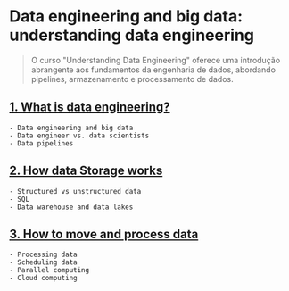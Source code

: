 # Data engineering and big data: understanding data engineering

> O curso "Understanding Data Engineering" oferece uma introdução abrangente aos fundamentos da engenharia de dados, abordando pipelines, armazenamento e processamento de dados.

## [1. What is data engineering?](https://github.com/elvinmatheus/Engenharia-De-Dados/tree/main/Cursos/Data%20Engineer%20with%20Python%20-%20Data%20Camp/1.%20Understanding%20Data%20Engineering/1.%20What%20is%20data%20engineering%3F)
	- Data engineering and big data
	- Data engineer vs. data scientists
	- Data pipelines

## [2. How data Storage works](https://github.com/elvinmatheus/Engenharia-De-Dados/tree/main/Cursos/Data%20Engineer%20with%20Python%20-%20Data%20Camp/1.%20Understanding%20Data%20Engineering/2.%20Storing%20Data)
	- Structured vs unstructured data
	- SQL
	- Data warehouse and data lakes

## [3. How to move and process data](https://github.com/elvinmatheus/Engenharia-De-Dados/tree/main/Cursos/Data%20Engineer%20with%20Python%20-%20Data%20Camp/1.%20Understanding%20Data%20Engineering/3.%20Moving%20and%20processing%20data)
	- Processing data
	- Scheduling data
	- Parallel computing
	- Cloud computing
